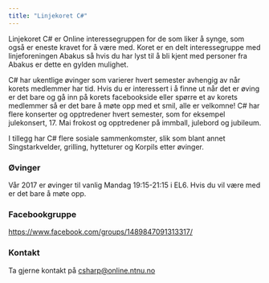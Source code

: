```yaml
---
title: "Linjekoret C#"
---
```


Linjekoret C# er Online interessegruppen for de som liker å synge, som også er eneste kravet for å være med. Koret er en delt interessegruppe med linjeforeningen Abakus så hvis du har lyst til å bli kjent med personer fra Abakus er dette en gylden mulighet.
 
C# har ukentlige øvinger som varierer hvert semester avhengig av når korets medlemmer har tid. Hvis du er interessert i å finne ut når det er øving er det bare og gå inn på korets facebookside eller spørre et av korets medlemmer så er det bare å møte opp med et smil, alle er velkomne!
C# har flere konserter og opptredener hvert semester, som for eksempel julekonsert, 17. Mai frokost og opptredener på immball, julebord og jubileum.
 
I tillegg har C# flere sosiale sammenkomster, slik som blant annet Singstarkvelder, grilling, hytteturer og Korpils etter øvinger. 

### Øvinger
Vår 2017 er øvinger til vanlig Mandag 19:15-21:15 i EL6.
Hvis du vil være med er det bare å møte opp.

### Facebookgruppe
https://www.facebook.com/groups/1489847091313317/

### Kontakt
Ta gjerne kontakt på [csharp@online.ntnu.no](mailto:csharp@online.ntnu.no)